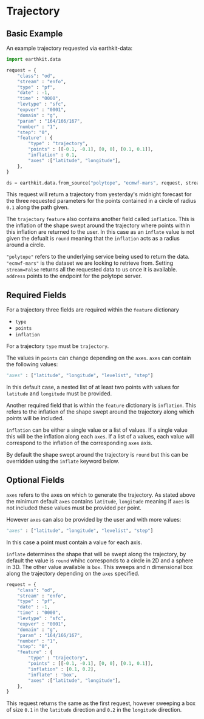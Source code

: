 # Trajectory

## Basic Example

An example trajectory requested via earthkit-data:

```python
import earthkit.data

request = {
    "class": "od",
    "stream" : "enfo",
    "type" : "pf",
    "date" : -1,
    "time" : "0000",
    "levtype" : "sfc",
    "expver" : "0001", 
    "domain" : "g",
    "param" : "164/166/167",
    "number" : "1",
    "step": "0",
    "feature" : {
        "type" : "trajectory",
        "points" : [[-0.1, -0.1], [0, 0], [0.1, 0.1]],
        "inflation" : 0.1,
        "axes" :["latitude", "longitude"],
	},
}

ds = earthkit.data.from_source("polytope", "ecmwf-mars", request, stream=False, address='polytope.ecmwf.int')
```

This request will return a trajectory from yesterday's midnight forecast  for the three requested parameters for the points contained in a circle of radius `0.1` along the path given.

The `trajectory` `feature` also contains another field called `inflation`. This is the inflation of the shape swept around the trajectory where points within this inflation are returned to the user. In this case as an `inflate` value is not given the defualt is `round` meaning that the `inflation` acts as a radius around a circle.

`"polytope"` refers to the underlying service being used to return the data. `"ecmwf-mars"` is the dataset we are looking to retrieve from. Setting `stream=False` returns all the requested data to us once it is available. `address` points to the endpoint for the polytope server.

## Required Fields

For a trajectory three fields are required within the `feature` dictionary 

* `type`
* `points`
* `inflation`

For a trajectory `type` must be `trajectory`.

The values in `points` can change depending on the `axes`. `axes` can contain the following values:

```python
"axes" : ["latitude", "longitude", "levelist", "step"]
```

In this default case, a nested list of at least two points with values for `latitude` and `longitude` must be provided. 

Another required field that is within the `feature` dictionary is `inflation`. This refers to the inflation of the shape swept around the trajectory along which points will be included.

`inflation` can be either a single value or a list of values. If a single value this will be the inflation along each `axes`. If a list of a values, each value will correspond to the inflation of the corresponding `axes` axis.

By default the shape swept around the trajectory is `round` but this can be overridden using the `inflate` keyword below.


## Optional Fields

`axes` refers to the axes on which to generate the trajectory. As stated above the minimum default `axes` contains `latitude`, `longitude` meaning if `axes` is not included these values must be provided per point.

However `axes` can also be provided by the user and with more values:

```python
"axes" : ["latitude", "longitude", "levelist", "step"]
```

In this case a point must contain a value for each axis.

`inflate` determines the shape that will be swept along the trajectory, by default the value is `round` whihc corresponds to a circle in 2D and a sphere in 3D. The other value available is `box`. This sweeps and n dimensional box along the trajectory depending on the `axes` specified. 

```python
request = {
    "class": "od",
    "stream" : "enfo",
    "type" : "pf",
    "date" : -1,
    "time" : "0000",
    "levtype" : "sfc",
    "expver" : "0001", 
    "domain" : "g",
    "param" : "164/166/167",
    "number" : "1",
    "step": "0",
    "feature" : {
        "type" : "trajectory",
        "points" : [[-0.1, -0.1], [0, 0], [0.1, 0.1]],
        "inflation" : [0.1, 0.2],
        "inflate" : 'box',
        "axes" :["latitude", "longitude"],
	},
}
```

This request returns the same as the first request, however sweeping a box of size `0.1` in the `latitude` direction and `0.2` in the `longitude` direction.

<!---
In this case only `latitude` and `longitude` must be provided in the requested points but a level and time axis must be provided in the main body of the request. These values will be propagated for each set of `latitude`, `longitude` points. For example in the following request:

```python
request = {
    "class" : "od",
    "stream" : "enfo",
    "type" : "pf",
    "date" : -1,
    "time" : "0000",
    "expver" : "0001", 
    "domain" : "g",
    "param" : "164/167/169",
    "levtype" : "pl",
    "levelist" : "500",
    "number" : "1",
    "step" : "0/1"
    "feature" : {
        "type" : "trajectory",
        "points" : [[-1, -1], [0, 0], [-1, -1]],
        "axes" : ['latitude', 'longitude']
	},
}
```

The following points would be returned:

* `lat: -1, lon: -1, pressure level: 500, step: 0`
* `lat: 0, lon: 0, pressure level: 500, step: 0`
* `lat: 1, lon: 1, pressure level: 500, step: 0`
* `lat: -1, lon: -1, pressure level: 500, step: 1`
* `lat: 0, lon: 0, pressure level: 500, step: 1`
* `lat: 1, lon: 1, pressure level: 500, step: 1`

The user does not have to give `step` as the time axis. In the case of a climate dataset `datetime` can also be used.

Combinations such as `"axis" : ['lat', 'step']` will return an error if `step` is included as an `axis` and also in the main body of the request. An error that the request is overspecified will also be thrown.
-->